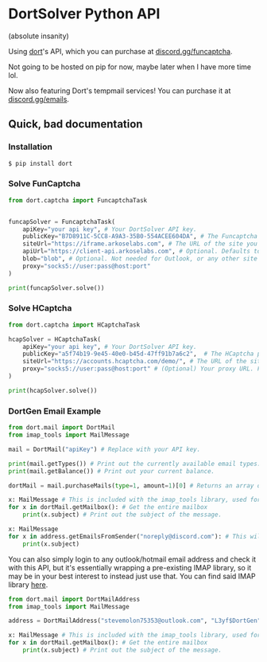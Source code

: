 # DortSolver Python API
(absolute insanity)

Using [dort](https://github.com/discord-trollering)'s API, which you can purchase at [discord.gg/funcaptcha](https://discord.gg/funcaptcha).

Not going to be hosted on pip for now, maybe later when I have more time lol.

Now also featuring Dort's tempmail services! You can purchase it at [discord.gg/emails](https://discord.gg/emails).

## Quick, bad documentation

### Installation
```sh
$ pip install dort
```

### Solve FunCaptcha
```python
from dort.captcha import FuncaptchaTask


funcapSolver = FuncaptchaTask(
    apiKey="your api key", # Your DortSolver API key.
    publicKey="B7D8911C-5CC8-A9A3-35B0-554ACEE604DA", # The Funcaptcha public key of the website you wish to solve on.
    siteUrl="https://iframe.arkoselabs.com", # The URL of the site you are wishing to solve on (e.g. https://iframe.arkoselabs.com for outlook)
    apiUrl="https://client-api.arkoselabs.com", # Optional. Defaults to https://client-api.arkoselabs.com/.
    blob="blob", # Optional. Not needed for Outlook, or any other site I've tried besides ROBLOX.
    proxy="socks5://user:pass@host:port"
)

print(funcapSolver.solve())
```

### Solve HCaptcha
```python
from dort.captcha import HCaptchaTask

hcapSolver = HCaptchaTask(
    apiKey="your api key", # Your DortSolver API key.
    publicKey="a5f74b19-9e45-40e0-b45d-47ff91b7a6c2",  # The HCaptcha public key of the website you wish to solve on.
    siteUrl="https://accounts.hcaptcha.com/demo/", # The URL of the site you are wishing to solve on 
    proxy="socks5://user:pass@host:port" # (Optional) Your proxy URL. Formatted as protocol://user:pass@host:port
)

print(hcapSolver.solve())
```

### DortGen Email Example
```python
from dort.mail import DortMail
from imap_tools import MailMessage

mail = DortMail("apiKey") # Replace with your API key.

print(mail.getTypes()) # Print out the currently available email types.
print(mail.getBalance()) # Print out your current balance.

dortMail = mail.purchaseMails(type=1, amount=1)[0] # Returns an array of type DortMailAddress.

x: MailMessage # This is included with the imap_tools library, used for fetching emails.
for x in dortMail.getMailbox(): # Get the entire mailbox
    print(x.subject) # Print out the subject of the message.

x: MailMessage
for x in address.getEmailsFromSender("noreply@discord.com"): # This will do the same as above, but only show emails from a specific address.
    print(x.subject)
```

You can also simply login to any outlook/hotmail email address and check it with this API, but it's essentially wrapping a pre-existing IMAP library, so it may be in your best interest to instead just use that. You can find said IMAP library [here](https://pypi.org/project/imap-tools/).

```python
from dort.mail import DortMailAddress
from imap_tools import MailMessage

address = DortMailAddress("stevemolon75353@outlook.com", "L3yf$DortGen") # Login to account with email and password

x: MailMessage # This is included with the imap_tools library, used for fetching emails.
for x in dortMail.getMailbox(): # Get the entire mailbox
    print(x.subject) # Print out the subject of the message.
```